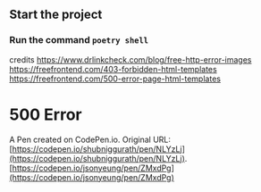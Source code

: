 ## Start the project
### Run the command     ```poetry shell```




credits
https://www.drlinkcheck.com/blog/free-http-error-images
https://freefrontend.com/403-forbidden-html-templates
https://freefrontend.com/500-error-page-html-templates
# 500 Error

A Pen created on CodePen.io. Original URL: [https://codepen.io/shubniggurath/pen/NLYzLj](https://codepen.io/shubniggurath/pen/NLYzLj).
[https://codepen.io/jsonyeung/pen/ZMxdPg](https://codepen.io/jsonyeung/pen/ZMxdPg)

